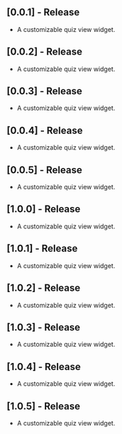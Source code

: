 ## [0.0.1] - Release

* A customizable quiz view widget.

## [0.0.2] - Release

* A customizable quiz view widget.

## [0.0.3] - Release

* A customizable quiz view widget.

## [0.0.4] - Release

* A customizable quiz view widget.

## [0.0.5] - Release

* A customizable quiz view widget.

## [1.0.0] - Release

* A customizable quiz view widget.

## [1.0.1] - Release

* A customizable quiz view widget.

## [1.0.2] - Release

* A customizable quiz view widget.

## [1.0.3] - Release

* A customizable quiz view widget.

## [1.0.4] - Release

* A customizable quiz view widget.

## [1.0.5] - Release

* A customizable quiz view widget.
